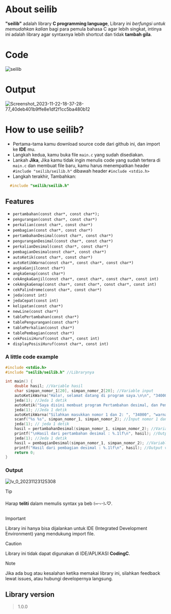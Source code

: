 # About seilib
**"seilib"** adalah library **C programming language**, Library ini *berfungsi untuk memudahkan kalian* bagi para pemula bahasa C agar lebih singkat, intinya ini adalah library agar syntaxnya lebih shortcut dan tidak **tambah gila**.
# Code
![seilib](https://github.com/Sei-malvagio/seilib/assets/145441542/d3f74e2a-1fe5-488a-9178-e49c7c52eebf)
# Output
![Screenshot_2023-11-22-18-37-28-77_40deb401b9ffe8e1df2f1cc5ba480b12](https://github.com/Sei-malvagio/seilib/assets/145441542/9395a09f-c2f2-4e5f-a33c-465c524fe43a)
# How to use seilib?
- Pertama-tama kamu download source code dari github ini, dan import ke **IDE** mu.
- Langkah kedua, kamu buka file ```main.c``` yang sudah disediakan.
- Lankah **Jika**, Jika kamu tidak ingin menulis code yang sudah tertera di ```main.c``` dan membuat file baru, kamu harus menempatkan header ```#include "seilib/seilib.h"``` dibawah header ```#include <stdio.h>```
- Langkah terakhir, Tambahkan:
```c
  #include "seilib/seilib.h"
  ```

## Features
- ```pertambahan(const char*, const char*);```
- ```pengurangan(const char*, const char*)```
- ```perkalian(const char*, const char*)```
- ```pembagian(const char*, const char*)```
- ```pertambahanDesimal(const char*, const char*)```
- ```penguranganDesimal(const char*, const char*)```
- ```perkalianDesimal(const char*, const char*)```
- ```pembagianDesimalconst char*, const char*)```
- ```autoKetik(const char*, const char*)```
- ```autoKetikWarna(const char*, const char*, const char*)```
- ```angkaGanjilconst char*)```
- ```angkaGenap(const char*)```
- ```cekAngkaGanjil(const char*, const char*, const char*, const int)```
- ```cekAngkaGenap(const char*, const char*, const char*, const int)```
- ```cekPalindrome(const char*, const char*)```
- ```jeda(const int)```
- ```jedaCepat(const int)```
- ```kelipatan(const char*)```
- ```newLine(const char*)```
- ```tablePertambahan(const char*)```
- ```tablePengurangan(const char*)```
- ```tablePerkalian(const char*)```
- ```tablePembagian(const char*)```
- ```cekPosisiHuruf(const char*, const int)```
- ```displayPosisiHuruf(const char*, const int)```

### A little code example
```c
#include <stdio.h>
#include "seilib/seilib.h" //Librarynya

int main() {
    double hasil; //Variable hasil
    char simpan_nomor_1[20], simpan_nomor_2[20]; //Variable input
    autoKetikWarna("Halo!, selamat datang di program saya.\n\n", "34000", "warnaBiru"); //biar kece
    jeda(1); //Jeda 1 detik
    autoKetik("Saya disini membuat program Pertambahan desimal, dan Pembagian desimal\n\n", "34000");
    jeda(1); //Jeda 1 detik
    autoKetikWarna("Silahkan masukkan nomor 1 dan 2: ", "34000", "warnaAqua");
    scanf("%s %s", simpan_nomor_1, simpan_nomor_2); //Input nomor 1 dan 2
    jeda(1); // jeda 1 detik
    hasil = pertambahanDesimal(simpan_nomor_1, simpan_nomor_2); //Variable hasil untuk pertambahan
    printf("\nHasil dari pertambahan desimal : %.1lf\n", hasil); //Output variable hasil
    jeda(1); //Jeda 1 detik
    hasil = pembagianDesimal(simpan_nomor_1, simpan_nomor_2); //Variable hasil untuk Pengurangan
    printf("Hasil dari pembagian desimal : %.1lf\n", hasil); //Output variable hasil
    return 0;
}
```
### Output
![lv_0_20231123125308](https://github.com/Sei-malvagio/seilib/assets/145441542/89784d0a-697a-44d0-85af-033255fb096d)

> [!TIP]
> Harap **teliti** dalam memulis syntax ya beb ꒰⁠⑅⁠ᵕ⁠༚⁠ᵕ⁠꒱⁠˖⁠♡.

> [!IMPORTANT]
> Library ini hanya bisa dijalankan untuk IDE (Integrated Development Environment) yang mendukung import file.

> [!CAUTION]
> Library ini tidak dapat digunakan di IDE/APLIKASI **CodingC**.

> [!NOTE]
> Jika ada bug atau kesalahan ketika memakai library ini, silahkan feedback lewat issues, atau hubungi developernya langsung.

## Library version
> 1.0.0
